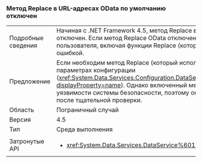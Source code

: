 ### <a name="the-replace-method-in-odata-urls-is-disabled-by-default"></a>Метод Replace в URL-адресах OData по умолчанию отключен

|   |   |
|---|---|
|Подробные сведения|Начиная с .NET Framework 4.5, метод Replace в URL-адресах OData по умолчанию отключен. Если метод Replace OData отключен (теперь по умолчанию), все запросы пользователя, включая функции Replace (которые используются редко), завершатся ошибкой.|
|Предложение|Если необходим метод Replace (который используется редко), его можно включить в параметрах конфигурации (<xref:System.Data.Services.Configuration.DataServicesFeaturesSection.ReplaceFunction?displayProperty=name>). Однако включенный метод Replace может открывать уязвимости системы безопасности, поэтому он должен использоваться только после тщательной проверки.|
|Область|Пограничный случай|
|Версия|4.5|
|Тип|Среда выполнения|
|Затронутые API|<ul><li><xref:System.Data.Services.DataService%601?displayProperty=nameWithType></li></ul>|

